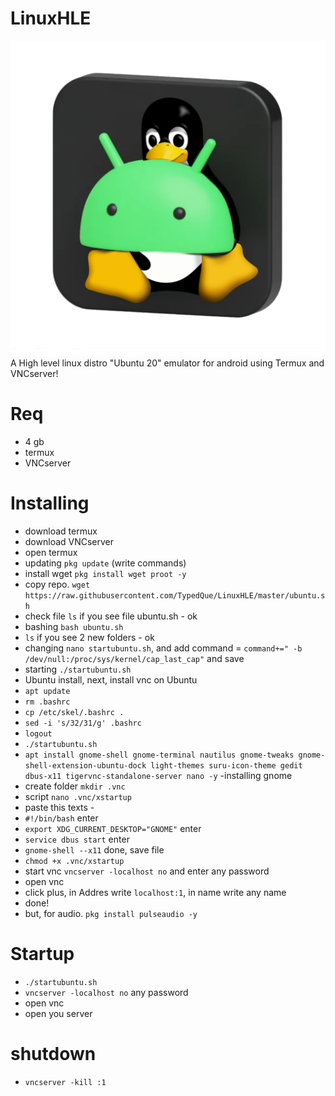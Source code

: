 # LinuxHLE
![App Screenshot](Assets/LinuxHLE.png)
A High level linux distro "Ubuntu 20" emulator for android using Termux and VNCserver!

# Req
- 4 gb
- termux
- VNCserver

# Installing
- download termux
- download VNCserver
- open termux
- updating ```pkg update``` (write commands)
- install wget ```pkg install wget proot -y```
- copy repo. ```wget https://raw.githubusercontent.com/TypedQue/LinuxHLE/master/ubuntu.sh```
- check file ```ls``` if you see file ubuntu.sh - ok
- bashing ```bash ubuntu.sh```
- ```ls``` if you see 2 new folders - ok
- changing ```nano startubuntu.sh```, and add command = ```command+=" -b /dev/null:/proc/sys/kernel/cap_last_cap"``` and save
- starting ```./startubuntu.sh```
- Ubuntu install, next, install vnc on Ubuntu
- ```apt update```
- ```rm .bashrc```
- ```cp /etc/skel/.bashrc .```
- ```sed -i 's/32/31/g' .bashrc```
- ```logout```
- ```./startubuntu.sh```
- ```apt install gnome-shell gnome-terminal nautilus gnome-tweaks gnome-shell-extension-ubuntu-dock light-themes suru-icon-theme gedit dbus-x11 tigervnc-standalone-server nano -y``` -installing gnome
- create folder ```mkdir .vnc```
- script ```nano .vnc/xstartup```
- paste this texts -
- ```#!/bin/bash``` enter
- ```export XDG_CURRENT_DESKTOP="GNOME"``` enter
- ```service dbus start``` enter
- ```gnome-shell --x11``` done, save file
- ```chmod +x .vnc/xstartup```
- start vnc ```vncserver -localhost no``` and enter any password
- open vnc
- click plus, in Addres write ```localhost:1```, in name write any name
- done!
- but, for audio. ```pkg install pulseaudio -y```
# Startup
- ```./startubuntu.sh```
- ```vncserver -localhost no``` any password
- open vnc
- open you server
# shutdown
- ```vncserver -kill :1```
